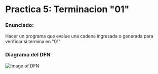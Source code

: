 # Practica 5: Terminacion "01"

### Enunciado:
Hacer un programa que evalue una cadena ingresada o generada para verificar si termina en "01"

### Diagrama del DFN

![Image of DFN](https://gitlab.com/Alonsormm/teoria-computacional/raw/master/Practica%205/fsm.gv.png)